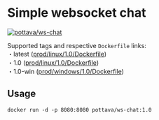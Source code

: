 # Simple websocket chat

[![pottava/ws-chat](http://dockeri.co/image/pottava/ws-chat)](https://hub.docker.com/r/pottava/ws-chat/)

Supported tags and respective `Dockerfile` links:  
・latest ([prod/linux/1.0/Dockerfile](https://github.com/pottava/gorilla-websocket-chat/prod/linux/1.0/Dockerfile))  
・1.0 ([prod/linux/1.0/Dockerfile](https://github.com/pottava/gorilla-websocket-chat/prod/linux/1.0/Dockerfile))  
・1.0-win ([prod/windows/1.0/Dockerfile](https://github.com/pottava/gorilla-websocket-chat/prod/windows/1.0/Dockerfile))  

## Usage

`docker run -d -p 8080:8080 pottava/ws-chat:1.0`
